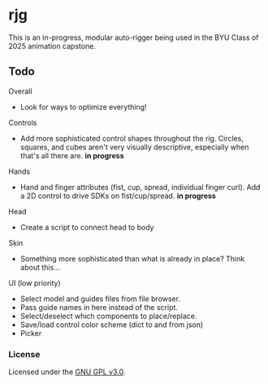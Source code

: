 # rjg

This is an in-progress, modular auto-rigger being used in the BYU Class of 2025 animation capstone.

## Todo
Overall
- Look for ways to optimize everything!

Controls
- Add more sophisticated control shapes throughout the rig. Circles, squares, and cubes aren't very visually descriptive, especially when that's all there are. **in progress**

Hands
- Hand and finger attributes (fist, cup, spread, individual finger curl). Add a 2D control to drive SDKs on fist/cup/spread. **in progress**

Head
- Create a script to connect head to body

Skin
- Something more sophisticated than what is already in place? Think about this...

UI (low priority)
- Select model and guides files from file browser.
- Pass guide names in here instead of the script.
- Select/deselect which components to place/replace.
- Save/load control color scheme (dict to and from json)
- Picker


### License

Licensed under the [GNU GPL v3.0](COPYING).